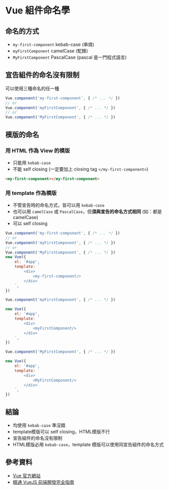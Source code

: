 # Vue 組件命名學


<!--more-->

## 命名的方式
- `my-first-component` kebab-case (串燒)
- `myFirstComponent` camelCase (駝鋒)
- `MyFirstComponent` PascalCase (pascal 是一門程式語言)


## 宣告組件的命名沒有限制

可以使用三種命名的任一種

```javascript
Vue.component('my-first-component', { /* ... */ })
// or
Vue.component('myFirstComponent', { /* ... */ })
// or
Vue.component('MyFirstComponent', { /* ... */ })
```

## 模版的命名

### 用 HTML 作為 View 的模版

- 只能用 `kebab-case`
- 不能 self closing (一定要加上 closing tag `</my-first-component>`)

```html
<my-first-component></my-first-component>
```

### 用 template 作為模版

- 不管宣告時的命名方式，皆可以用 `kebab-case`
- 也可以用 `camelCase` 或 `PascalCase`，但**須與宣告的命名方式相同** (如：都是camelCase)
- 可以 self closing

```javascript
Vue.component('my-first-component', { /* ... */ })
// or
Vue.component('myFirstComponent', { /* ... */ })
// or
Vue.component('MyFirstComponent', { /* ... */ })
new Vue({
    el: '#app',
    template: `
        <div>
            <my-first-component/>
        </div>
    `,
})
```

```javascript
Vue.component('myFirstComponent', { /* ... */ })

new Vue({
    el: '#app',
    template: `
        <div>
            <myFirstComponent/>
        </div>
    `,
})
```

```javascript
Vue.component('MyFirstComponent', { /* ... */ })

new Vue({
    el: '#app',
    template: `
        <div>
            <MyFirstComponent/>
        </div>
    `,
})
```

## 結論

- 均使用 `kebab-case` 準沒錯
- template模版可以 self closing，HTML模版不行
- 宣告組件的命名沒有限制
- HTML模版必用 `kebab-case`，template 模版可以使用同宣告組件的命名方式

## 參考資料

- [Vue 官方網站](https://vuejs.org/v2/guide/components-registration.html#Name-Casing)
- [精通 VueJS 前端開發完全指南](https://hiskio.com/courses/145/lectures/5403)

